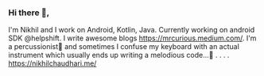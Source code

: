 ### Hi there 👋, 
I'm Nikhil and I work on Android, Kotlin, Java. Currently working on android SDK @helpshift.
I write awesome blogs https://mrcurious.medium.com/. I'm a percussionist🥁 and sometimes I confuse my keyboard with an actual instrument which usually ends up writing a melodious code...🤔
.
.
.
.
https://nikhilchaudhari.me/
